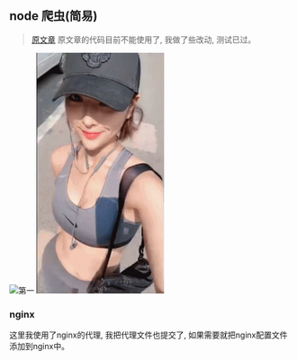 ## node 爬虫(简易)
> [原文章]('https://zhuanlan.zhihu.com/p/24730075') 原文章的代码目前不能使用了, 我做了些改动, 测试已过。

![第一](./img/2906707_56fe53d328e5b48786cd015e146bddd9_1572502114.gif)
![第二](img/2906831_6d63b146d01168034ef672028c504df5_1572547847.gif)

### nginx
这里我使用了nginx的代理, 我把代理文件也提交了, 如果需要就把nginx配置文件添加到nginx中。
